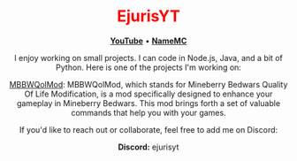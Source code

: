 <p align="center">
  <a href="https://github.com/ejurisyy">
  </a>
</p>

<h1 align="center" style="color: red;">EjurisYT</h1>

<p align="center">
  <strong><a href="https://youtube.com/@ejurisyt5620">YouTube</a></strong> •
  <strong><a href="https://namemc.com/profile/de22f9a76f71466480e7673a4e4066e0">NameMC</a></strong>
</p>

<p align="center">I enjoy working on small projects. I can code in Node.js, Java, and a bit of Python. Here is one of the projects I'm working on:</p>

<p align="center">
  <a href="https://github.com/EjurisYY/MBBWQolMod">MBBWQolMod</a>: MBBWQolMod, which stands for Mineberry Bedwars Quality Of Life Modification, is a mod specifically designed to enhance your gameplay in Mineberry Bedwars. This mod brings forth a set of valuable commands that help you with your games.
</p>

<p align="center">If you'd like to reach out or collaborate, feel free to add me on Discord:</p>

<p align="center">
  <strong>Discord:</strong> ejurisyt
</p>
